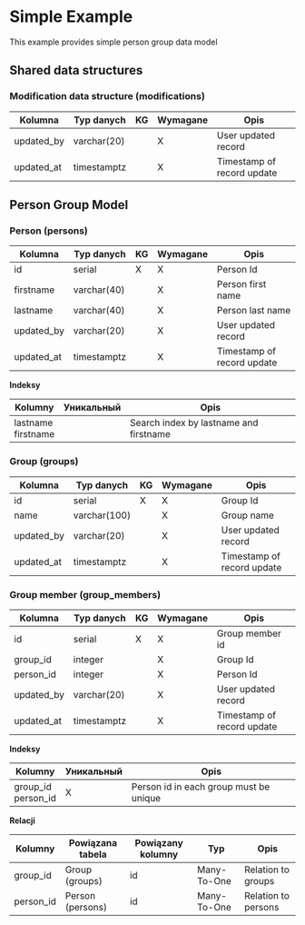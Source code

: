 #  Simple Example


This example provides simple person group data model

## Shared data structures

### Modification data structure (modifications)

| Kolumna | Typ danych | KG | Wymagane | Opis |
| ------- | ------- | ------- | ------- | ------- |
| updated_by | varchar(20) |  | X | User updated record |
| updated_at | timestamptz |  | X | Timestamp of record update |

## Person Group Model

### Person (persons)

| Kolumna | Typ danych | KG | Wymagane | Opis |
| ------- | ------- | ------- | ------- | ------- |
| id | serial | X | X | Person Id |
| firstname | varchar(40) |  | X | Person first name |
| lastname | varchar(40) |  | X | Person last name |
| updated_by | varchar(20) |  | X | User updated record |
| updated_at | timestamptz |  | X | Timestamp of record update |


**Indeksy**

| Kolumny | Уникальный | Opis|
| ------- | ------- | ------- |
| lastname<br>firstname |  | Search index by lastname and firstname |

### Group (groups)

| Kolumna | Typ danych | KG | Wymagane | Opis |
| ------- | ------- | ------- | ------- | ------- |
| id | serial | X | X | Group Id |
| name | varchar(100) |  | X | Group name |
| updated_by | varchar(20) |  | X | User updated record |
| updated_at | timestamptz |  | X | Timestamp of record update |

### Group member (group_members)

| Kolumna | Typ danych | KG | Wymagane | Opis |
| ------- | ------- | ------- | ------- | ------- |
| id | serial | X | X |  Group member id |
| group_id | integer |  | X | Group Id |
| person_id | integer |  | X | Person Id |
| updated_by | varchar(20) |  | X | User updated record |
| updated_at | timestamptz |  | X | Timestamp of record update |


**Indeksy**

| Kolumny | Уникальный | Opis|
| ------- | ------- | ------- |
| group_id<br>person_id | X | Person id in each group must be unique |


**Relacji**

| Kolumny  | Powiązana tabela | Powiązany kolumny | Typ | Opis|
| ------- | ------- | ------- | ------- | ------- |
| group_id | Group (groups) | id | Many-To-One | Relation to groups |
| person_id | Person (persons) | id | Many-To-One | Relation to persons |

